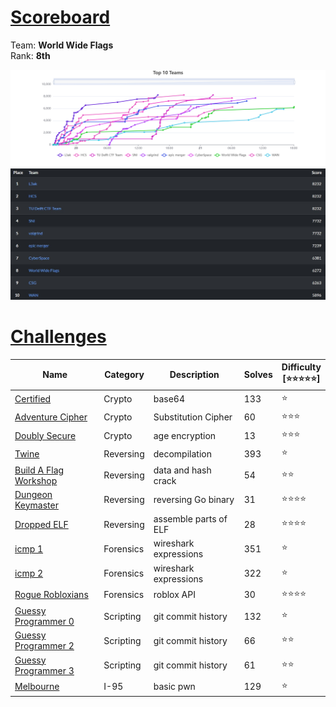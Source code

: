# [**Scoreboard**](#scoreboard)
Team: **World Wide Flags** <br>
Rank: **8th**
<p align='center'>
  <img src='/images/sunshiness.png'>
  <img src='/images/sunshinesss.jpeg'>
</p>

# [**Challenges**](#challenges)

| Name                                                           | Category  | Description           | Solves | Difficulty <br> [⭐⭐⭐⭐⭐] |
| -------------------------------------------------------------- | --------- | --------------------- | ------ | ----------------------- |
| [Certified](Crypto/Certified)                                  | Crypto    | base64                | 133    | ⭐                       |
| [Adventure Cipher](Crypto/Adventure%20Cipher)                  | Crypto    | Substitution Cipher   | 60     | ⭐⭐⭐                     |
| [Doubly Secure](Crypto/Doubly%20Secure)                        | Crypto    | age encryption        | 13     | ⭐⭐⭐                     |
| [Twine](Reversing/Twine)                                       | Reversing | decompilation         | 393    | ⭐                       |
| [Build A Flag Workshop](Reversing/Build%20A%20Flag%20Workshop) | Reversing | data and hash crack   | 54     | ⭐⭐                      |
| [Dungeon Keymaster](Reversing/Dungeon%20Keymaster)                                              | Reversing | reversing Go binary   | 31     | ⭐⭐⭐⭐                    |
| [Dropped ELF](Reversing/Dropped%20ELF)                                                    | Reversing | assemble parts of ELF | 28     | ⭐⭐⭐⭐                    |
| [icmp 1](Forensics/icmp%201)                                   | Forensics | wireshark expressions | 351    | ⭐                       |
| [icmp 2](Forensics/icmp%202)                                   | Forensics | wireshark expressions | 322    | ⭐                       |
| [Rogue Robloxians](Forensics/Roblox%20Robloxians)              | Forensics | roblox API            | 30     | ⭐⭐⭐⭐                    |
| [Guessy Programmer 0](Scripting/Guessy%20Programmer%200)       | Scripting | git commit history    | 132    | ⭐                       |
| [Guessy Programmer 2](Scripting/Guessy%20Programmer%202)       | Scripting | git commit history    | 66     | ⭐⭐                      |
| [Guessy Programmer 3](Scripting/Guessy%20Programmer%203)       | Scripting | git commit history    | 61     | ⭐⭐                      |
| [Melbourne](I%2D95/Melbourne)                                  | I-95      | basic pwn             | 129    | ⭐                       |
